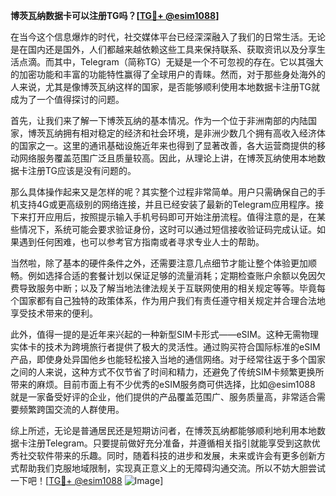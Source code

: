 **博茨瓦纳数据卡可以注册TG吗？[[TG💪+ @esim1088](https://t.me/s/esim1088)]**

在当今这个信息爆炸的时代，社交媒体平台已经深深融入了我们的日常生活。无论是在国内还是国外，人们都越来越依赖这些工具来保持联系、获取资讯以及分享生活点滴。而其中，Telegram（简称TG）无疑是一个不可忽视的存在。它以其强大的加密功能和丰富的功能特性赢得了全球用户的青睐。然而，对于那些身处海外的人来说，尤其是像博茨瓦纳这样的国家，是否能够顺利使用本地数据卡注册TG就成为了一个值得探讨的问题。

首先，让我们来了解一下博茨瓦纳的基本情况。作为一个位于非洲南部的内陆国家，博茨瓦纳拥有相对稳定的经济和社会环境，是非洲少数几个拥有高收入经济体的国家之一。这里的通讯基础设施近年来也得到了显著改善，各大运营商提供的移动网络服务覆盖范围广泛且质量较高。因此，从理论上讲，在博茨瓦纳使用本地数据卡注册TG应该是没有问题的。

那么具体操作起来又是怎样的呢？其实整个过程非常简单。用户只需确保自己的手机支持4G或更高级别的网络连接，并且已经安装了最新的Telegram应用程序。接下来打开应用后，按照提示输入手机号码即可开始注册流程。值得注意的是，在某些情况下，系统可能会要求验证身份，这时可以通过短信接收验证码完成认证。如果遇到任何困难，也可以参考官方指南或者寻求专业人士的帮助。

当然啦，除了基本的硬件条件之外，还需要注意几点细节才能让整个体验更加顺畅。例如选择合适的套餐计划以保证足够的流量消耗；定期检查账户余额以免因欠费导致服务中断；以及了解当地法律法规关于互联网使用的相关规定等等。毕竟每个国家都有自己独特的政策体系，作为用户我们有责任遵守相关规定并合理合法地享受技术带来的便利。

此外，值得一提的是近年来兴起的一种新型SIM卡形式——eSIM。这种无需物理实体卡的技术为跨境旅行者提供了极大的灵活性。通过购买符合国际标准的eSIM产品，即使身处异国他乡也能轻松接入当地的通信网络。对于经常往返于多个国家之间的人来说，这种方式不仅节省了时间和精力，还避免了传统SIM卡频繁更换所带来的麻烦。目前市面上有不少优秀的eSIM服务商可供选择，比如@esim1088 就是一家备受好评的企业，他们提供的产品覆盖范围广、服务质量高，非常适合需要频繁跨国交流的人群使用。

综上所述，无论是普通居民还是短期访问者，在博茨瓦纳都能够顺利地利用本地数据卡注册Telegram。只要提前做好充分准备，并遵循相关指引就能享受到这款优秀社交软件带来的乐趣。同时，随着科技的进步和发展，未来或许会有更多创新方式帮助我们克服地域限制，实现真正意义上的无障碍沟通交流。所以不妨大胆尝试一下吧！[[TG💪+ @esim1088](https://t.me/s/esim1088) ![Image](https://i.postimg.cc/4NQfJmqS/Snipaste-2025-05-13-00-14-12.png)]
